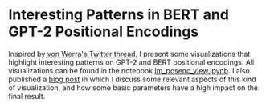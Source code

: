 # Interesting Patterns in BERT and GPT-2 Positional Encodings

Inspired by [von Werra's Twitter thread](https://twitter.com/lvwerra/status/1485301457813487619?s=20&t=Sni9NjYo5P1O1grGhFwXJw), 
  I present some visualizations that highlight 
    interesting patterns on GPT-2 and BERT positional encodings.
All visualizations can be found in the notebook [lm_posenc_view.ipynb](lm_posenc_view.ipynb).
I also published a [blog post](https://eraldoluis.github.io/2022/02/22/positional-encoding-visualization.html) 
  in which I discuss some relevant aspects of this kind of visualization, 
    and how some basic parameters have a high impact on the final result.
